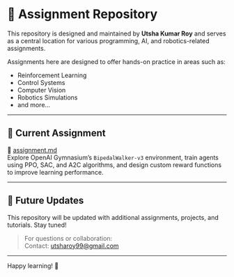 
# 📘 Assignment Repository

This repository is designed and maintained by **Utsha Kumar Roy** and serves as a central location for various programming, AI, and robotics-related assignments.

Assignments here are designed to offer hands-on practice in areas such as:
- Reinforcement Learning
- Control Systems
- Computer Vision
- Robotics Simulations
- and more...

---

## 🔧 Current Assignment

📂 [assignment.md](./assignment1.md)  
Explore OpenAI Gymnasium’s `BipedalWalker-v3` environment, train agents using PPO, SAC, and A2C algorithms, and design custom reward functions to improve learning performance.

---

## 🧠 Future Updates

This repository will be updated with additional assignments, projects, and tutorials. Stay tuned!

> For questions or collaboration:  
> Contact: utsharoy99@gmail.com

---

Happy learning! 🚀
